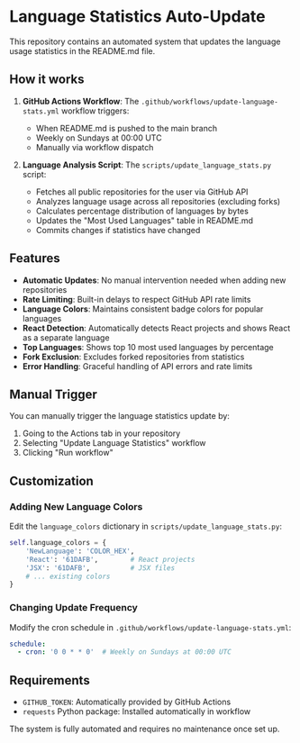 # Language Statistics Auto-Update

This repository contains an automated system that updates the language usage statistics in the README.md file.

## How it works

1. **GitHub Actions Workflow**: The `.github/workflows/update-language-stats.yml` workflow triggers:
   - When README.md is pushed to the main branch
   - Weekly on Sundays at 00:00 UTC  
   - Manually via workflow dispatch

2. **Language Analysis Script**: The `scripts/update_language_stats.py` script:
   - Fetches all public repositories for the user via GitHub API
   - Analyzes language usage across all repositories (excluding forks)
   - Calculates percentage distribution of languages by bytes
   - Updates the "Most Used Languages" table in README.md
   - Commits changes if statistics have changed

## Features

- **Automatic Updates**: No manual intervention needed when adding new repositories
- **Rate Limiting**: Built-in delays to respect GitHub API rate limits
- **Language Colors**: Maintains consistent badge colors for popular languages
- **React Detection**: Automatically detects React projects and shows React as a separate language
- **Top Languages**: Shows top 10 most used languages by percentage
- **Fork Exclusion**: Excludes forked repositories from statistics
- **Error Handling**: Graceful handling of API errors and rate limits

## Manual Trigger

You can manually trigger the language statistics update by:
1. Going to the Actions tab in your repository
2. Selecting "Update Language Statistics" workflow
3. Clicking "Run workflow"

## Customization

### Adding New Language Colors

Edit the `language_colors` dictionary in `scripts/update_language_stats.py`:

```python
self.language_colors = {
    'NewLanguage': 'COLOR_HEX',
    'React': '61DAFB',        # React projects
    'JSX': '61DAFB',          # JSX files
    # ... existing colors
}
```

### Changing Update Frequency

Modify the cron schedule in `.github/workflows/update-language-stats.yml`:

```yaml
schedule:
  - cron: '0 0 * * 0'  # Weekly on Sundays at 00:00 UTC
```

## Requirements

- `GITHUB_TOKEN`: Automatically provided by GitHub Actions
- `requests` Python package: Installed automatically in workflow

The system is fully automated and requires no maintenance once set up.